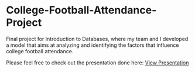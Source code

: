 ﻿# College-Football-Attendance-Project
Final project for Introduction to Databases, where my team and I developed a model that aims at analyzing and identifying the factors that influence college football attendance.

Please feel free to check out the presentation done here: [View Presentation](https://docs.google.com/presentation/d/1FuUoeiLP1wAKdvaTfVSFjpYacLjRgAZ8oYRoZ1J9mZs/edit?usp=sharing)
